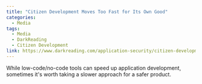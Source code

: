 ```yaml
---
title: "Citizen Development Moves Too Fast for Its Own Good"
categories:
  - Media
tags:
  - Media
  - DarkReading
  - Citizen Development
link: https://www.darkreading.com/application-security/citizen-development-moves-too-fast-for-its-own-good
---
```


While low-code/no-code tools can speed up application development, sometimes it's worth taking a slower approach for a safer product.